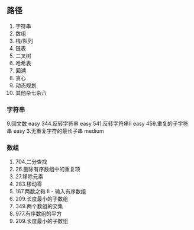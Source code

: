 ## 路径
  1. 字符串 
  2. 数组
  3. 栈/队列
  4. 链表
  5. 二叉树
  6. 哈希表
  7. 回溯
  8. 贪心
  9. 动态规划
  10. 其他杂七杂八

### 字符串
  9.回文数 easy
  344.反转字符串 easy
  541.反转字符串II easy
  459.重复的子字符串 easy
  3.无重复字符的最长子串 medium

### 数组
1. 704.二分查找
2. 26.删除有序数组中的重复项
3. 27.移除元素
4. 283.移动零
5. 167.两数之和 II - 输入有序数组
6. 209.长度最小的子数组
7. 349.两个数组的交集
8. 977.有序数组的平方
9. 209.长度最小的子数组
